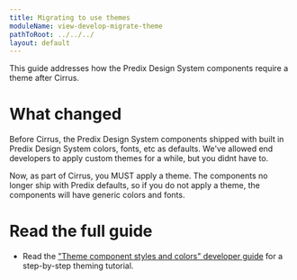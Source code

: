 ```yaml
---
title: Migrating to use themes
moduleName: view-develop-migrate-theme
pathToRoot: ../../../
layout: default
---
```


This guide addresses how the Predix Design System components require a theme after Cirrus.

# What changed

Before Cirrus, the Predix Design System components shipped with built in Predix Design System colors, fonts, etc as defaults. We've allowed end developers to apply custom themes for a while, but you didnt have to.

Now, as part of Cirrus, you MUST apply a theme. The components no longer ship with Predix defaults, so if you do not apply a theme, the components will have generic colors and fonts.

<div class="halves guidelines">
  <catalog-picture title="chart-unthemed" img-src="../../img/guidelines/dev/migrate_theme/chart-unthemed" caption="Example of a chart unthemed">
  </catalog-picture>
  <catalog-picture title="chart-themed" img-src="../../img/guidelines/dev/migrate_theme/chart-themed" caption="Example of a chart with theming applied">
  </catalog-picture>
</div>
<div class="halves guidelines">
  <catalog-picture title="slider-unthemed" img-src="../../img/guidelines/dev/migrate_theme/slider-unthemed" caption="Example of slider unthemed">
  </catalog-picture>
  <catalog-picture title="slider-themed" img-src="../../img/guidelines/dev/migrate_theme/slider-themed" caption="Example of slider with theming applied">
  </catalog-picture>
</div>

# Read the full guide

* Read the ["Theme component styles and colors" developer guide](https://www.predix-ui.com/#/develop/theme) for a step-by-step theming tutorial.
